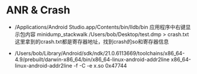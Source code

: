 # ANR & Crash

- /Applications/Android Studio.app/Contents/bin/lldb/bin 应用程序中右键显示包内容
  minidump_stackwalk /Users/bob/Desktop/test.dmp > crash.txt
  这里拿到的crash.txt都是寄存器地址，找到crash的so和寄存器信息

- /Users/bob/Library/Android/sdk/ndk/21.0.6113669/toolchains/x86_64-4.9/prebuilt/darwin-x86_64/bin/x86_64-linux-android-addr2line
  x86_64-linux-android-addr2line -f -C -e x.so 0x47744